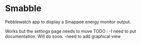 # Smabble
Pebblewatch app to display a Smappee energy monitor output.

Works but the settings page needs to move
TODO :
-I need to put documentation. Will do soon.
-need to add graphical view


